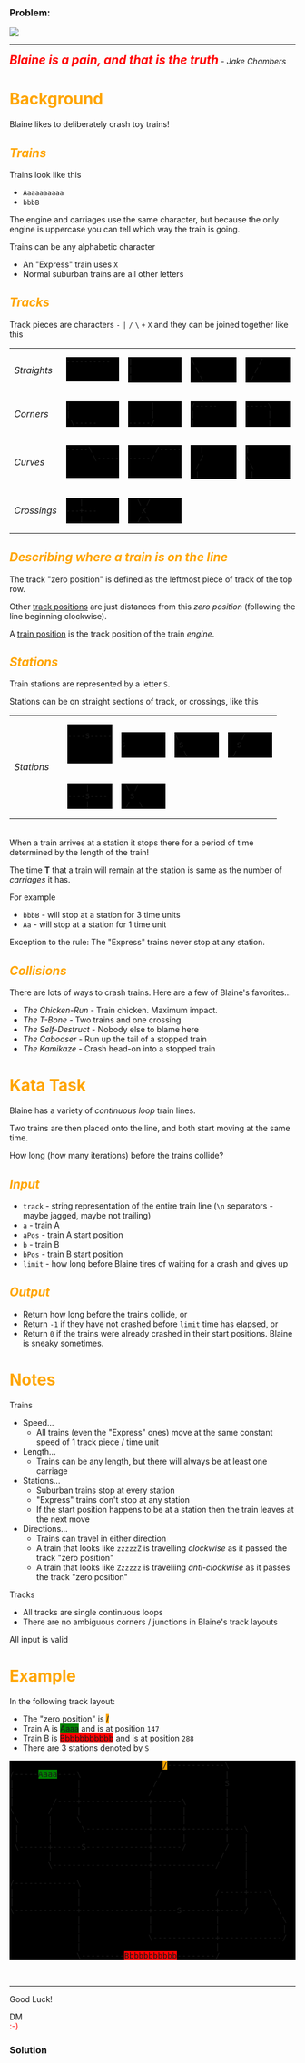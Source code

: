 ### Problem:
<img src="https://i.imgur.com/ta6gv1i.png?1">

<hr>
<p><span style="font-weight:bold;font-size:1.5em;color:red"><em>Blaine is a pain, and that is the truth</em></span><em>&#xA0;- Jake Chambers</em></p>
<h1 id="span-stylecolororangebackgroundspan"><span style="color:orange">Background</span></h1>
<p>Blaine likes to deliberately crash toy trains!</p>
<h2 id="span-stylecolororangetrainsspan"><span style="color:orange"><em>Trains</em></span></h2>
<p>Trains look like this</p>
<ul>
<li><code>Aaaaaaaaaa</code></li>
<li><code>bbbB</code></li>
</ul>
<p>The engine and carriages use the same character, but because the only engine is uppercase you can tell which way the train is going.</p>
<p>Trains can be any alphabetic character</p>
<ul>
<li>An &quot;Express&quot; train uses <code>X</code></li>
<li>Normal suburban trains are all other letters</li>
</ul>
<h2 id="span-stylecolororangetracksspan"><span style="color:orange"><em>Tracks</em></span></h2>
<p>Track pieces are characters <code>-</code> <code>|</code> <code>/</code> <code>\</code> <code>+</code> <code>X</code> and they can be joined together like this</p>
<table>
<tbody><tr>
<td><i>Straights</i>
</td><td width="20%">
<pre style="background:black">----------

<p></p></pre><p></p>
</td><td width="20%">
<pre style="background:black">|
|
|
</pre>
</td><td width="20%">
<pre style="background:black">\
 \
  \
</pre>
</td><td width="20%">
<pre style="background:black">   /
  /
 /
</pre>
</td></tr>
<tr>
<td><i>Corners</i>
</td><td>
<pre style="background:black">|
|
 \-----
</pre>
</td><td>
<pre style="background:black">     |
     |
-----/
</pre>
</td><td>
<pre style="background:black">/-----
|
|
</pre>
</td><td>
<pre style="background:black">-----\
     |
     |
</pre>

</td></tr>

<tr>
<td><i>Curves</i>
</td><td>
<pre style="background:black">-----\
      \-----

<p></p></pre><p></p>
</td><td>
<pre style="background:black">      /-----
-----/

<p></p></pre><p></p>
</td><td>
<pre style="background:black">  |
  /
 /
 |
</pre>
</td><td>
<pre style="background:black">|
\
 \
 |
</pre>

</td></tr>
<tr>
<td><i>Crossings</i>
</td><td>
<pre style="background:black">   |
---+---
   |
</pre>
</td><td>
<pre style="background:black">  \ /
   X
  / \
</pre>
</td><td>
</td><td>

</td></tr>


</tbody></table>

<h2 id="span-stylecolororangedescribing-where-a-train-is-on-the-linespan"><span style="color:orange"><em>Describing where a train is on the line</em></span></h2>
<p>The track &quot;zero position&quot; is defined as the leftmost piece of track of the top row.</p>
<p>Other <u>track positions</u> are just distances from this <em>zero position</em> (following the line beginning clockwise).</p>
<p>A <u>train position</u> is the track position of the train <em>engine</em>. </p>
<h2 id="span-stylecolororangestationsspan"><span style="color:orange"><em>Stations</em></span></h2>
<p>Train stations are represented by a letter <code>S</code>. </p>
<p>Stations can be on straight sections of track, or crossings, like this</p>
<table>
<tbody><tr>
<td rowspan="2"><i>Stations</i>
</td><td width="20%">
<pre style="background:black"><p>----S-----</p>
<p></p></pre><p></p>
</td><td width="20%">
<pre style="background:black">|
S
|
</pre>
</td><td width="20%">
<pre style="background:black">\
 S
  \
</pre>
</td><td width="20%">
<pre style="background:black">   /
  S
 /
</pre>
</td></tr>

<tr>
<td width="20%">
<pre style="background:black">    |
----S----
    |
</pre>
</td><td width="20%">
<pre style="background:black"> \ /
  S
 /  \
</pre>
</td></tr>

</tbody></table>

<br>
When a train arrives at a station it stops there for a period of time determined by the length of the train!

<p>The time <strong>T</strong> that a train will remain at the station is same as the number of <em>carriages</em> it has. </p>
<p>For example</p>
<ul>
<li><code>bbbB</code> - will stop at a station for 3 time units</li>
<li><code>Aa</code> - will stop at a station for 1 time unit</li>
</ul>
<p>Exception to the rule: The &quot;Express&quot; trains never stop at any station.</p>
<h2 id="span-stylecolororangecollisionsspan"><span style="color:orange"><em>Collisions</em></span></h2>
<p>There are lots of ways to crash trains. Here are a few of Blaine&apos;s favorites...</p>
<ul>
<li><em>The Chicken-Run</em> - Train chicken. Maximum impact.</li>
<li><em>The T-Bone</em> -  Two trains and one crossing</li>
<li><em>The Self-Destruct</em> - Nobody else to blame here</li>
<li><em>The Cabooser</em> - Run up the tail of a stopped train</li>
<li><em>The Kamikaze</em> - Crash head-on into a stopped train</li>
</ul>
<h1 id="span-stylecolororangekata-taskspan"><span style="color:orange">Kata Task</span></h1>
<p>Blaine has a variety of <em>continuous loop</em> train lines. </p>
<p>Two trains are then placed onto the line, and both start moving at the same time. </p>
<p>How long (how many iterations) before the trains collide?</p>
<h2 id="span-stylecolororangeinputspan"><span style="color:orange"><em>Input</em></span></h2>
<ul>
<li><code>track</code> - string representation of the entire train line (<code>\n</code> separators - maybe jagged, maybe not trailing)</li>
<li><code>a</code> - train A</li>
<li><code>aPos</code> - train A start position</li>
<li><code>b</code> - train B</li>
<li><code>bPos</code> - train B start position</li>
<li><code>limit</code> - how long before Blaine tires of waiting for a crash and gives up</li>
</ul>
<h2 id="span-stylecolororangeoutputspan"><span style="color:orange"><em>Output</em></span></h2>
<ul>
<li>Return how long before the trains collide, or</li>
<li>Return <code>-1</code> if they have not crashed before <code>limit</code> time has elapsed, or</li>
<li>Return <code>0</code> if the trains were already crashed in their start positions. Blaine is sneaky sometimes.</li>
</ul>
<h1 id="span-stylecolororangenotesspan"><span style="color:orange">Notes</span></h1>
<p>Trains</p>
<ul>
<li>Speed...<ul>
<li>All trains (even the &quot;Express&quot; ones) move at the same constant speed of 1 track piece / time unit</li>
</ul>
</li>
<li>Length...<ul>
<li>Trains can be any length, but there will always be at least one carriage</li>
</ul>
</li>
<li>Stations...<ul>
<li>Suburban trains stop at every station</li>
<li>&quot;Express&quot; trains don&apos;t stop at any station</li>
<li>If the start position happens to be at a station then the train leaves at the next move</li>
</ul>
</li>
<li>Directions...<ul>
<li>Trains can travel in either direction</li>
<li>A train that looks like <code>zzzzzZ</code> is travelling <em>clockwise</em> as it passed the track &quot;zero position&quot;</li>
<li>A train that looks like <code>Zzzzzz</code> is traveliing <em>anti-clockwise</em> as it passes the track &quot;zero position&quot;</li>
</ul>
</li>
</ul>
<p>Tracks</p>
<ul>
<li>All tracks are single continuous loops</li>
<li>There are no ambiguous corners / junctions in Blaine&apos;s track layouts</li>
</ul>
<p>All input is valid</p>
<h1 id="span-stylecolororangeexamplespan"><span style="color:orange">Example</span></h1>
<p>In the following track layout:</p>
<ul>
<li>The &quot;zero position&quot; is  <span style="background:orange">/</span></li>
<li>Train A is <span style="background:green">Aaaa</span> and is at position <code>147</code></li>
<li>Train B is <span style="background:red">Bbbbbbbbbbb</span> and is at position <code>288</code></li>
<li>There are 3 stations denoted by <code>S</code></li>
</ul>
<pre style="background:black">                                <span style="background:orange">/</span>------------\
/-----<span style="background:green">Aaaa</span>----\                /             |
|             |               /              S
|             |              /               |
|        /----+--------------+------\        |
\       /     |              |      |        |      
 \      |     \              |      |        |
 |      |      \-------------+------+--------+---\            
 |      |                    |      |        |   |
 \------+------S-------------+------/        /   |
        |                    |              /    |
        \--------------------+-------------/     |
                             |                   |
/-------------\              |                   |        
|             |              |             /-----+----\      
|             |              |             |     |     \    
\-------------+--------------+-----S-------+-----/      \   
              |              |             |             \
              |              |             |             |
              |              \-------------+-------------/
              |                            |
              \---------<span style="background:red">Bbbbbbbbbbb</span>--------/
</pre>   

<br>
<hr>
Good Luck!

<p>DM<br><span style="color:red">:-)</span></p>

### Solution
